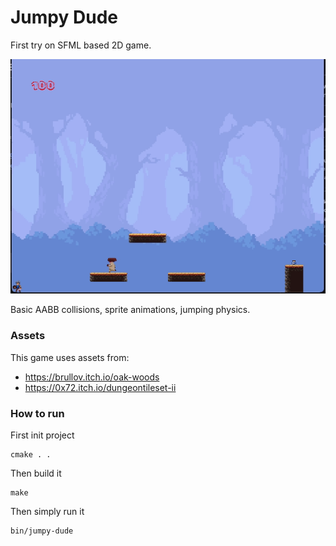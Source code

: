 # Jumpy Dude

First try on SFML based 2D game.

![](https://github.com/vaskkey/jumpy-dude/blob/main/example.gif)

Basic AABB collisions, sprite animations, jumping physics.

### Assets

This game uses assets from:

- https://brullov.itch.io/oak-woods
- https://0x72.itch.io/dungeontileset-ii

### How to run

First init project

```
cmake . .
```

Then build it

```
make
```

Then simply run it

```
bin/jumpy-dude
```
